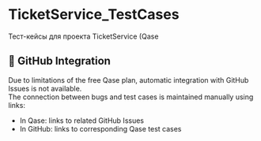 # TicketService_TestCases
Тест-кейсы для проекта TicketService (Qase
## 🔄 GitHub Integration

Due to limitations of the free Qase plan, automatic integration with GitHub Issues is not available.  
The connection between bugs and test cases is maintained manually using links:

- In Qase: links to related GitHub Issues
- In GitHub: links to corresponding Qase test cases
